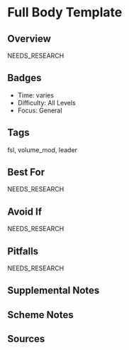 # Full Body Template


## Overview
NEEDS_RESEARCH

## Badges
- Time: varies
- Difficulty: All Levels
- Focus: General

## Tags
fsl, volume_mod, leader

## Best For
NEEDS_RESEARCH

## Avoid If
NEEDS_RESEARCH

## Pitfalls
NEEDS_RESEARCH

## Supplemental Notes


## Scheme Notes


## Sources

